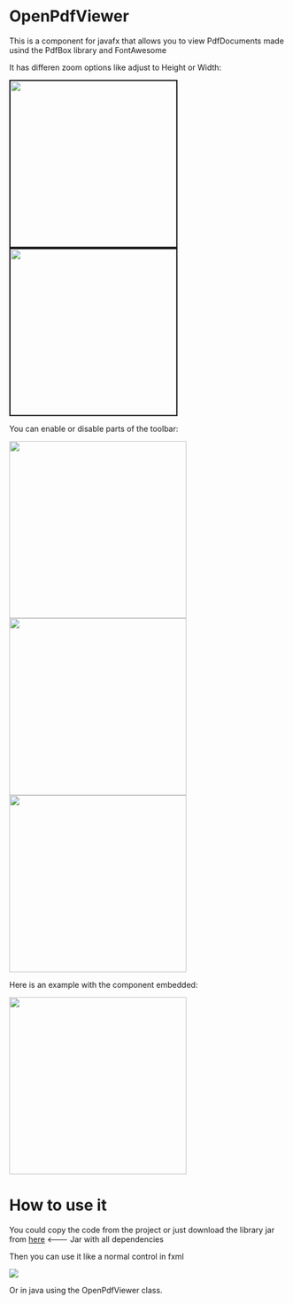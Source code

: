 # OpenPdfViewer
This is a component for javafx that allows you to view PdfDocuments made usind the PdfBox library and FontAwesome

It has differen zoom options like adjust to Height or Width:

<kbd><img src="https://image.ibb.co/mkki47/Selecci_n_036.png " height="300" border="2"></kbd> <kbd><img src="https://image.ibb.co/mwPnWn/Selecci_n_034.png"  height="300" border="2"></kbd>

You can enable or disable parts of the toolbar:

<kbd><img src="https://image.ibb.co/gKSinS/Selecci_n_038.png" height="320"></kbd> <kbd><img src="https://image.ibb.co/gadEBn/Selecci_n_031.png"  height="320"></kbd>   <kbd><img src="https://image.ibb.co/bw5GP7/Selecci_n_032.png"  height="320"></kbd>

Here is an example with the component embedded:

<kbd><img src="https://image.ibb.co/mg2Vj7/Selecci_n_025.png"  height="320"></kbd>

# How to use it

You could copy the code from the project or just download the library jar from [here](https://mega.nz/#!ta5VQT6T!8dQs318Q8xd0PzYLMqq-n9o_7G3ZIxHSMIRt0QyjCl4) <--- Jar with all dependencies

Then you can use it like a normal control in fxml

<kbd><img src="https://image.ibb.co/krMeu7/Selecci_n_039.png" ></kbd>

Or in java using the OpenPdfViewer class.

